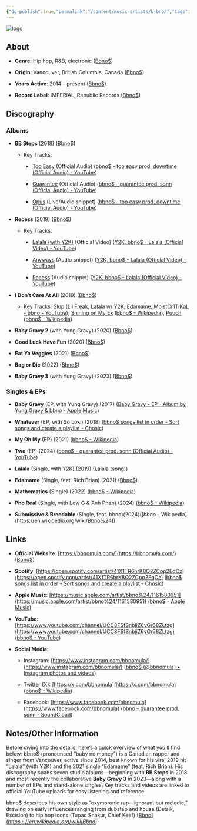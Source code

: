 ```yaml
---
{"dg-publish":true,"permalink":"/content/music-artists/b-bno/","tags":["#MusicArtist"],"noteIcon":"","created":"2025-04-28T16:45:25.441+02:00","updated":"2025-04-28T17:20:53.779+02:00"}
---
```



<img src="/img/MALOGO/BBnos.png" alt="logo" class="round-img round-img-200">

## About

- **Genre**: Hip hop, R&B, electronic ([Bbno$](https://en.wikipedia.org/wiki/Bbno%24?utm_source=chatgpt.com))
    
- **Origin**: Vancouver, British Columbia, Canada ([Bbno$](https://en.wikipedia.org/wiki/Bbno%24?utm_source=chatgpt.com))
    
- **Years Active**: 2014 – present ([Bbno$](https://en.wikipedia.org/wiki/Bbno%24?utm_source=chatgpt.com))
    
- **Record Label**: IMPERIAL, Republic Records ([Bbno$](https://en.wikipedia.org/wiki/Bbno%24?utm_source=chatgpt.com))
    

## Discography

### Albums

- **BB Steps** (2018) ([Bbno$](https://en.wikipedia.org/wiki/Bbno%24?utm_source=chatgpt.com))
    
    - Key Tracks:
        
        - [Too Easy](https://www.youtube.com/watch?v=yu9ISE4e9-Q) (Official Audio) ([bbno$ - too easy prod. downtime (Official Audio) - YouTube](https://www.youtube.com/watch?v=yu9ISE4e9-Q&utm_source=chatgpt.com))
            
        - [Guarantee](https://www.youtube.com/watch?v=9V8JxNGobHI) (Official Audio) ([bbno$ - guarantee prod. sonn (Official Audio) - YouTube](https://www.youtube.com/watch?v=9V8JxNGobHI&utm_source=chatgpt.com))
            
        - [Opus](https://www.youtube.com/watch?v=yu9ISE4e9-Q&t=120s) (Live/Audio snippet) ([bbno$ - too easy prod. downtime (Official Audio) - YouTube](https://www.youtube.com/watch?v=yu9ISE4e9-Q&utm_source=chatgpt.com))
            
- **Recess** (2019) ([Bbno$](https://en.wikipedia.org/wiki/Bbno%24?utm_source=chatgpt.com))
    
    - Key Tracks:
        
        - [Lalala (with Y2K)](https://www.youtube.com/watch?v=N2Y2vQ-1m7M) (Official Video) ([Y2K, bbno$ - Lalala (Official Video) - YouTube](https://www.youtube.com/watch?v=N2Y2vQ-1m7M&utm_source=chatgpt.com))
            
        - [Anyways](https://www.youtube.com/watch?v=N2Y2vQ-1m7M&t=90s) (Audio snippet) ([Y2K, bbno$ - Lalala (Official Video) - YouTube](https://www.youtube.com/watch?v=N2Y2vQ-1m7M&utm_source=chatgpt.com))
            
        - [Recess](https://www.youtube.com/watch?v=N2Y2vQ-1m7M&t=30s) (Audio snippet) ([Y2K, bbno$ - Lalala (Official Video) - YouTube](https://www.youtube.com/watch?v=N2Y2vQ-1m7M&utm_source=chatgpt.com))
            
- **I Don’t Care At All** (2019) ([Bbno$](https://en.wikipedia.org/wiki/Bbno%24?utm_source=chatgpt.com))
    
    - Key Tracks: [Slop](https://music.youtube.com/watch?v=uZqVMLhBgnw) ([Lil Freak, Lalala w/ Y2K, Edamame, MoistCr1TiKaL - bbno - YouTube](https://www.youtube.com/watch?pp=0gcJCdgAo7VqN5tD&v=uZqVMLhBgnw&utm_source=chatgpt.com)), [Shining on My Ex](https://music.apple.com/us/album/shining-on-my-ex-single/1484172440) ([bbno$ - Wikipedia](https://en.wikipedia.org/wiki/Bbno%24)), [Pouch](https://music.apple.com/us/album/pouch-single/1484172439) ([bbno$ - Wikipedia](https://en.wikipedia.org/wiki/Bbno%24))
        
- **Baby Gravy 2** (with Yung Gravy) (2020) ([Bbno$](https://en.wikipedia.org/wiki/Bbno%24?utm_source=chatgpt.com))
    
- **Good Luck Have Fun** (2020) ([Bbno$](https://en.wikipedia.org/wiki/Bbno%24?utm_source=chatgpt.com))
    
- **Eat Ya Veggies** (2021) ([Bbno$](https://en.wikipedia.org/wiki/Bbno%24?utm_source=chatgpt.com))
    
- **Bag or Die** (2022) ([Bbno$](https://en.wikipedia.org/wiki/Bbno%24?utm_source=chatgpt.com))
    
- **Baby Gravy 3** (with Yung Gravy) (2023) ([Bbno$](https://en.wikipedia.org/wiki/Bbno%24?utm_source=chatgpt.com))
    

### Singles & EPs

- **Baby Gravy** (EP, with Yung Gravy) (2017) ([Baby Gravy - EP - Album by Yung Gravy & bbno - Apple Music](https://music.apple.com/nz/album/baby-gravy-ep/1292505805?utm_source=chatgpt.com))
    
- **Whatever** (EP, with So Loki) (2018) ([bbno$ songs list in order - Sort songs and create a playlist - Chosic](https://www.chosic.com/artist/bbno/41X1TR6hrK8Q2ZCpp2EqCz/?utm_source=chatgpt.com))
    
- **My Oh My** (EP) (2021) ([bbno$ - Wikipedia](https://en.wikipedia.org/wiki/Bbno%24))
    
- **Two** (EP) (2024) ([bbno$ - guarantee prod. sonn (Official Audio) - YouTube](https://www.youtube.com/watch?v=9V8JxNGobHI&utm_source=chatgpt.com))
    
- **Lalala** (Single, with Y2K) (2019) ([Lalala (song)](https://en.wikipedia.org/wiki/Lalala_%28song%29?utm_source=chatgpt.com))
    
- **Edamame** (Single, feat. Rich Brian) (2021) ([Bbno$](https://en.wikipedia.org/wiki/Bbno%24?utm_source=chatgpt.com))
    
- **Mathematics** (Single) (2022) ([bbno$ - Wikipedia](https://en.wikipedia.org/wiki/Bbno%24))
    
- **Pho Real** (Single, with Low G & Anh Phan) (2024) ([bbno$ - Wikipedia](https://en.wikipedia.org/wiki/Bbno%24))
    
- **Submissive & Breedable** (Single, feat. bbno$) (2024) ([bbno$ - Wikipedia](https://en.wikipedia.org/wiki/Bbno%24))
    

## Links

- **Official Website**: [https://bbnomula.com/](https://bbnomula.com/) ([Bbno$](https://en.wikipedia.org/wiki/Bbno%24?utm_source=chatgpt.com))
    
- **Spotify**: [https://open.spotify.com/artist/41X1TR6hrK8Q2ZCpp2EqCz](https://open.spotify.com/artist/41X1TR6hrK8Q2ZCpp2EqCz) ([bbno$ songs list in order - Sort songs and create a playlist - Chosic](https://www.chosic.com/artist/bbno/41X1TR6hrK8Q2ZCpp2EqCz/?utm_source=chatgpt.com))
    
- **Apple Music**: [https://music.apple.com/artist/bbno%24/1161580951](https://music.apple.com/artist/bbno%24/1161580951) ([‎bbno$ - Apple Music](https://music.apple.com/bb/artist/bbno%24/1161580951?utm_source=chatgpt.com))
    
- **YouTube**: [https://www.youtube.com/channel/UCC8FSfSnbjiZ6vGr68ZLtzg](https://www.youtube.com/channel/UCC8FSfSnbjiZ6vGr68ZLtzg) ([bbno$ - YouTube](https://www.youtube.com/channel/UCC8FSfSnbjiZ6vGr68ZLtzg?utm_source=chatgpt.com))
    
- **Social Media**:
    
    - Instagram: [https://www.instagram.com/bbnomula/](https://www.instagram.com/bbnomula/) ([bbno$ (@bbnomula) • Instagram photos and videos](https://www.instagram.com/bbnomula/?hl=en&utm_source=chatgpt.com))
        
    - Twitter (X): [https://x.com/bbnomula](https://x.com/bbnomula) ([bbno$ - Wikipedia](https://en.wikipedia.org/wiki/Bbno%24))
        
    - Facebook: [https://www.facebook.com/bbnomula](https://www.facebook.com/bbnomula) ([bbno - guarantee prod. sonn - SoundCloud](https://soundcloud.com/bbnomula/gauranetee?in=silverwolfgamer%2Fsets%2Fbbnos&utm_source=chatgpt.com))
        

## Notes/Other Information

Before diving into the details, here’s a quick overview of what you’ll find below: bbno$ (pronounced “baby no money”) is a Canadian rapper and singer from Vancouver, active since 2014, best known for his viral 2019 hit “Lalala” (with Y2K) and the 2021 single “Edamame” (feat. Rich Brian). His discography spans seven studio albums—beginning with **BB Steps** in 2018 and most recently the collaborative **Baby Gravy 3** in 2023—along with a number of EPs and stand-alone singles. Key tracks and videos are linked to official YouTube uploads for easy listening and reference.

bbno$ describes his own style as “oxymoronic rap—ignorant but melodic,” drawing on early influences ranging from dubstep and house (Datsik, Excision) to hip hop icons (Tupac Shakur, Chief Keef) ([Bbno$](https://en.wikipedia.org/wiki/Bbno%24?utm_source=chatgpt.com)). He initially built an international following via SoundCloud and a breakout team-up with Y2K for “Lalala,” leveraging viral marketing on Tinder and TikTok ([Lalala (song)](https://en.wikipedia.org/wiki/Lalala_%28song%29?utm_source=chatgpt.com)). In 2025, he received a Juno Award for Fan Choice ([Bbno$](https://en.wikipedia.org/wiki/Bbno%24?utm_source=chatgpt.com)).